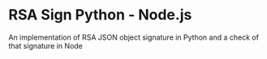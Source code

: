 # RSA Sign Python - Node.js
An implementation of RSA JSON object signature in Python and a check of that signature in Node
